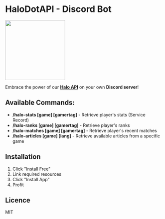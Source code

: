 # HaloDotAPI - Discord Bot

[<img src="https://open.autocode.com/static/images/open.svg" width="192">](https://open.autocode.com/)

Embrace the power of our **[Halo API](https://autocode.com/halo/)** on your own **Discord server**!

## Available Commands:

-   **/halo-stats [game] [gamertag]** - Retrieve player's stats (Service Record)
-   **/halo-ranks [game] [gamertag]** - Retrieve player's ranks
-   **/halo-matches [game] [gamertag]** - Retrieve player's recent matches
-   **/halo-articles [game] [lang]** - Retrieve available articles from a specific game

## Installation

1. Click "Install Free"
2. Link required resources
3. Click "Install App"
4. Profit

## Licence

MIT
